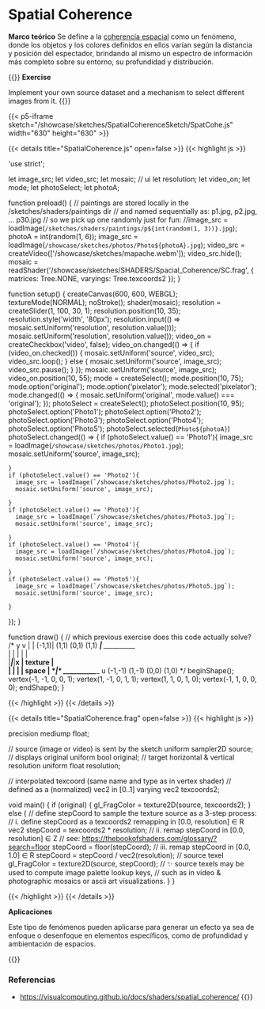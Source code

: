 # **Spatial Coherence**

**Marco teórico**
Se define a la [coherencia espacial](https://visualcomputing.github.io/docs/illusions/spatial_coherence/) como un fenómeno, donde los objetos y los colores definidos en ellos varían según la distancia y posición del espectador, brindando al mismo un espectro de información más completo sobre su entorno, su profundidad y distribución.


{{<hint info>}}
**Exercise**

Implement your own source dataset and a mechanism to select different images from it.
{{</hint>}}


{{< p5-iframe sketch="/showcase/sketches/SpatialCoherenceSketch/SpatCohe.js" width="630" height="630" >}}

{{< details title="SpatialCoherence.js" open=false >}}
{{< highlight js >}}

'use strict';

let image_src;
let video_src;
let mosaic;
// ui
let resolution;
let video_on;
let mode;
let photoSelect;
let photoA;

function preload() {
  // paintings are stored locally in the /sketches/shaders/paintings dir
  // and named sequentially as: p1.jpg, p2.jpg, ... p30.jpg
  // so we pick up one randomly just for fun:
  //image_src = loadImage(`/sketches/shaders/paintings/p${int(random(1, 3))}.jpg`);
  photoA = int(random(1, 6));
  image_src = loadImage(`/showcase/sketches/photos/Photo${photoA}.jpg`);
  video_src = createVideo(['/showcase/sketches/mapache.webm']);
  video_src.hide();
  mosaic = readShader('/showcase/sketches/SHADERS/Spacial_Coherence/SC.frag',
           { matrices: Tree.NONE, varyings: Tree.texcoords2 });
}

function setup() {
  createCanvas(600, 600, WEBGL);
  textureMode(NORMAL);
  noStroke();
  shader(mosaic);
  resolution = createSlider(1, 100, 30, 1);
  resolution.position(10, 35);
  resolution.style('width', '80px');
  resolution.input(() => mosaic.setUniform('resolution', resolution.value()));
  mosaic.setUniform('resolution', resolution.value());
  video_on = createCheckbox('video', false);
  video_on.changed(() => {
    if (video_on.checked()) {
      mosaic.setUniform('source', video_src);
      video_src.loop();
    } else {
      mosaic.setUniform('source', image_src);
      video_src.pause();
    }
  });
  mosaic.setUniform('source', image_src);
  video_on.position(10, 55);
  mode = createSelect();
  mode.position(10, 75);
  mode.option('original');
  mode.option('pixelator');
  mode.selected('pixelator');
  mode.changed(() => {
    mosaic.setUniform('original', mode.value() === 'original');
  });
  photoSelect = createSelect();
  photoSelect.position(10, 95);
  photoSelect.option('Photo1');
  photoSelect.option('Photo2');
  photoSelect.option('Photo3');
  photoSelect.option('Photo4');
  photoSelect.option('Photo5');
  photoSelect.selected(`Photo${photoA}`)
  photoSelect.changed(() => {
    if (photoSelect.value() == 'Photo1'){
      image_src = loadImage(`/showcase/sketches/photos/Photo1.jpg`);
      mosaic.setUniform('source', image_src);
      
    }
    if (photoSelect.value() == 'Photo2'){
      image_src = loadImage(`/showcase/sketches/photos/Photo2.jpg`);
      mosaic.setUniform('source', image_src);
      
    }
    if (photoSelect.value() == 'Photo3'){
      image_src = loadImage(`/showcase/sketches/photos/Photo3.jpg`);
      mosaic.setUniform('source', image_src);
      
    }
    if (photoSelect.value() == 'Photo4'){
      image_src = loadImage(`/showcase/sketches/photos/Photo4.jpg`);
      mosaic.setUniform('source', image_src);
      
    }
    if (photoSelect.value() == 'Photo5'){
      image_src = loadImage(`/showcase/sketches/photos/Photo5.jpg`);
      mosaic.setUniform('source', image_src);
      
    }
  });
}

function draw() {
  // which previous exercise does this code actually solve?
  /*
        y                  v
        |                  |
  (-1,1)|     (1,1)        (0,1)     (1,1)
  *_____|_____*            *__________*   
  |     |     |            |          |        
  |_____|_____|__x         | texture  |        
  |     |     |            |  space   |
  *_____|_____*            *__________*___ u
  (-1,-1)    (1,-1)       (0,0)    (1,0) 
  */
  beginShape();
  vertex(-1, -1, 0, 0, 1);
  vertex(1, -1, 0, 1, 1);
  vertex(1, 1, 0, 1, 0);
  vertex(-1, 1, 0, 0, 0);
  endShape();
}

{{< /highlight >}}
{{< /details >}}

{{< details title="SpatialCoherence.frag" open=false >}}
{{< highlight js >}}

precision mediump float;

// source (image or video) is sent by the sketch
uniform sampler2D source;
// displays original
uniform bool original;
// target horizontal & vertical resolution
uniform float resolution;

// interpolated texcoord (same name and type as in vertex shader)
// defined as a (normalized) vec2 in [0..1]
varying vec2 texcoords2;

void main() {
  if (original) {
    gl_FragColor = texture2D(source, texcoords2);
  }
  else {
    // define stepCoord to sample the texture source as a 3-step process:
    // i. define stepCoord as a texcoords2 remapping in [0.0, resolution] ∈ R
    vec2 stepCoord = texcoords2 * resolution;
    // ii. remap stepCoord in [0.0, resolution] ∈ Z
    // see: https://thebookofshaders.com/glossary/?search=floor
    stepCoord = floor(stepCoord);
    // iii. remap stepCoord in [0.0, 1.0] ∈ R
    stepCoord = stepCoord / vec2(resolution);
    // source texel
    gl_FragColor = texture2D(source, stepCoord);
    // ✨ source texels may be used to compute image palette lookup keys,
    // such as in video & photographic mosaics or ascii art visualizations.
  }
}

{{< /highlight >}}
{{< /details >}}

**Aplicaciones**

Este tipo de fenómenos pueden aplicarse para generar un efecto ya sea de enfoque o desenfoque en elementos específicos, como de profundidad y ambientación de espacios.

{{<hint warning>}}
### **Referencias**
- https://visualcomputing.github.io/docs/shaders/spatial_coherence/
{{</hint>}}

